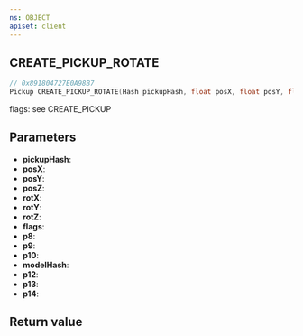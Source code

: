 ```yaml
---
ns: OBJECT
apiset: client
---
```

## CREATE_PICKUP_ROTATE

```c
// 0x891804727E0A98B7
Pickup CREATE_PICKUP_ROTATE(Hash pickupHash, float posX, float posY, float posZ, float rotX, float rotY, float rotZ, int flags, int p8, int p9, BOOL p10, Hash modelHash, int p12, float p13, Any p14);
```

flags: see CREATE_PICKUP

## Parameters
* **pickupHash**:
* **posX**:
* **posY**:
* **posZ**:
* **rotX**:
* **rotY**:
* **rotZ**:
* **flags**:
* **p8**:
* **p9**:
* **p10**:
* **modelHash**:
* **p12**:
* **p13**:
* **p14**:

## Return value
